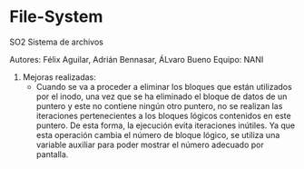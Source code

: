 # File-System
SO2 Sistema de archivos

Autores: Félix Aguilar, Adrián Bennasar, ÁLvaro Bueno
Equipo: NANI

1) Mejoras realizadas:
   - Cuando se va a proceder a eliminar los bloques que están utilizados por el
     inodo, una vez que se ha eliminado el bloque de datos de un puntero y este 
     no contiene ningún otro puntero, no se realizan las iteraciones 
     pertenecientes a los bloques lógicos contenidos en este puntero. De esta
     forma, la ejecución evita iteraciones inútiles. 
     Ya que esta operación cambia el número de bloque lógico, se utiliza una 
     variable auxiliar para poder mostrar el número adecuado por pantalla.
    

